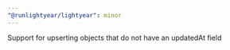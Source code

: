 ```yaml
---
"@runlightyear/lightyear": minor
---
```


Support for upserting objects that do not have an updatedAt field
